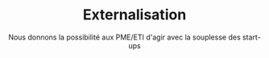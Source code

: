 ---
title: Externalisation
subtitle: Nous donnons la possibilité aux PME/ETI d'agir avec la souplesse des start-ups
description: L'innovation continue est un <b>facteur clé de succès</b> dans un marché de plus en plus mouvant. Les entreprises qui confient à Boot-Start leur innovation bénéficient d'une expertise IT et de l'agilité des équipes pour réaliser régulièrement des <b>prototypes et MVP</b> (Minimum Valuable Product) afin de tester les idées internes et permettre à l'entrperise de prendre les devants sur les évolutions de leur marché.
description2: Une fois le concept et le fonctionnement validés, les prototypes ou MVP réalisés <b>sont ensuite intégrés</b> à l'offre, la plateforme, le site web ou le SI de notre client par les équipes de chez Boot-Start. Nos ingénieurs et docteurs en informatique de la donnée vous accompagnent dans <b>la digitalisation de votre entreprise</b> et sont force de proposition sur la base d'une experience et d'un travail en partenariat avec les laboratoires de recherche, bénéficiant ainsi de technologies avancées en intelligence artificielle, analyse et traitement de données, développement informatique.
category: presentation
subcategory: pme
layout: presentation
pic: /img/show/innovation-pme-digital.jpg
text-left: yes
sort: 3
---